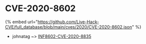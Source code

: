 # CVE-2020-8602
{% embed url="https://github.com/Live-Hack-CVE/full_database/blob/main/cves/2020/CVE-2020-8602.json" %}

* johnatag ~> [INF8602-CVE-2020-8835](https://www.alice-snow.ru/2020/database/cve-2020-8602/inf8602-cve-2020-8835-johnatag)